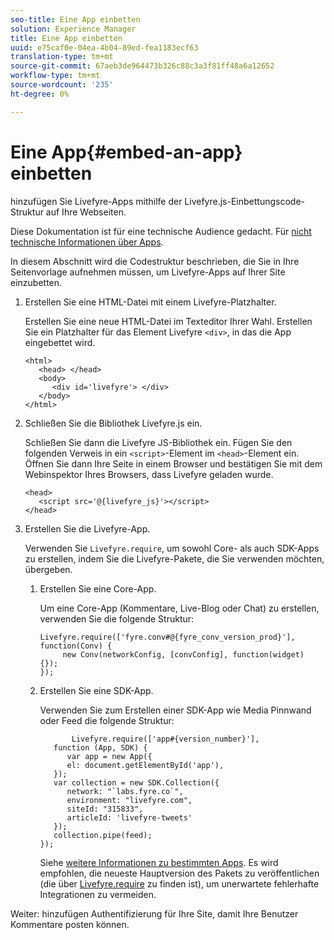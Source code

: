 ```yaml
---
seo-title: Eine App einbetten
solution: Experience Manager
title: Eine App einbetten
uuid: e75caf0e-04ea-4b04-89ed-fea1183ecf63
translation-type: tm+mt
source-git-commit: 67aeb3de964473b326c88c3a3f81ff48a6a12652
workflow-type: tm+mt
source-wordcount: '235'
ht-degree: 0%

---
```



# Eine App{#embed-an-app} einbetten

hinzufügen Sie Livefyre-Apps mithilfe der Livefyre.js-Einbettungscode-Struktur auf Ihre Webseiten.

Diese Dokumentation ist für eine technische Audience gedacht. Für [nicht technische Informationen über Apps](/help/using/c-about-apps/c-about-apps.md).

In diesem Abschnitt wird die Codestruktur beschrieben, die Sie in Ihre Seitenvorlage aufnehmen müssen, um Livefyre-Apps auf Ihrer Site einzubetten.

1. Erstellen Sie eine HTML-Datei mit einem Livefyre-Platzhalter.

   Erstellen Sie eine neue HTML-Datei im Texteditor Ihrer Wahl. Erstellen Sie ein Platzhalter für das Element Livefyre `<div>`, in das die App eingebettet wird.

   ```
   <html> 
      <head> </head> 
      <body> 
         <div id='livefyre'> </div> 
      </body> 
   </html>
   ```

1. Schließen Sie die Bibliothek Livefyre.js ein.

   Schließen Sie dann die Livefyre JS-Bibliothek ein. Fügen Sie den folgenden Verweis in ein `<script>`-Element im `<head>`-Element ein. Öffnen Sie dann Ihre Seite in einem Browser und bestätigen Sie mit dem Webinspektor Ihres Browsers, dass Livefyre geladen wurde.

   ```
   <head> 
      <script src='@{livefyre_js}'></script> 
   </head> 
   ```

1. Erstellen Sie die Livefyre-App.

   Verwenden Sie `Livefyre.require`, um sowohl Core- als auch SDK-Apps zu erstellen, indem Sie die Livefyre-Pakete, die Sie verwenden möchten, übergeben.

   1. Erstellen Sie eine Core-App.

      Um eine Core-App (Kommentare, Live-Blog oder Chat) zu erstellen, verwenden Sie die folgende Struktur:

      ```
      Livefyre.require(['fyre.conv#@{fyre_conv_version_prod}'], function(Conv) { 
           new Conv(networkConfig, [convConfig], function(widget) {});  
      });  
      ```

   1. Erstellen Sie eine SDK-App.

      Verwenden Sie zum Erstellen einer SDK-App wie Media Pinnwand oder Feed die folgende Struktur:

      ```
             Livefyre.require(['app#{version_number}'], 
         function (App, SDK) { 
            var app = new App({ 
            el: document.getElementById('app'), 
         }); 
         var collection = new SDK.Collection({ 
            network: "`labs.fyre.co`", 
            environment: "livefyre.com", 
            siteId: "315833", 
            articleId: 'livefyre-tweets' 
         }); 
         collection.pipe(feed); 
      }); 
      ```

      Siehe [weitere Informationen zu bestimmten Apps](/help/using/c-about-apps/c-about-apps.md). Es wird empfohlen, die neueste Hauptversion des Pakets zu veröffentlichen (die über [Livefyre.require](https://cdn.livefyre.com/packages.html) zu finden ist), um unerwartete fehlerhafte Integrationen zu vermeiden.

Weiter: hinzufügen Authentifizierung für Ihre Site, damit Ihre Benutzer Kommentare posten können.
